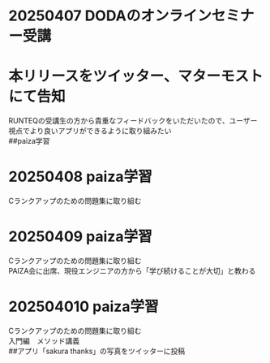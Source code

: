 # 20250407 DODAのオンラインセミナー受講<br>
# 本リリースをツイッター、マターモストにて告知<br>
RUNTEQの受講生の方から貴重なフィードバックをいただいたので、ユーザー視点でより良いアプリができるように取り組みたい<br>
##paiza学習<br>


# 20250408 paiza学習<br>
Cランクアップのための問題集に取り組む<br>

# 20250409 paiza学習<br>
Cランクアップのための問題集に取り組む<br>
PAIZA会に出席、現役エンジニアの方から「学び続けることが大切」と教わる<br>

# 202504010 paiza学習<br>
Cランクアップのための問題集に取り組む<br>
入門編　メソッド講義<br>
##アプリ「sakura thanks」の写真をツイッターに投稿<br>
